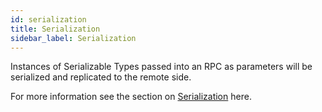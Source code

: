 ```yaml
---
id: serialization
title: Serialization
sidebar_label: Serialization  
---
```


Instances of Serializable Types passed into an RPC as parameters will be serialized and replicated to the remote side.

For more information see the section on [Serialization](../serialization/serialization-intro.md) here.

